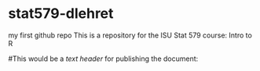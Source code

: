 # stat579-dlehret
my first github repo
This is a repository for the ISU Stat 579 course: Intro to R

#This would be a *text header* for
publishing the document:
